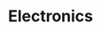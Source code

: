 ---
title: "Electronics"
description: "Related to circuit desing and electrical engineering"
slug: "electronics"
image: "elec_img.PNG"
style:
    background: "#ab6f41"
    color: "#fff"
---